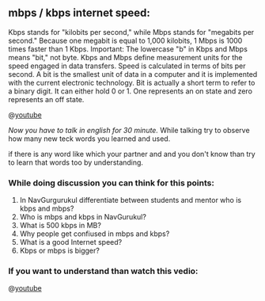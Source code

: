 

## mbps / kbps internet speed:
Kbps stands for "kilobits per second," while Mbps stands for "megabits per second." Because one megabit is equal to 1,000 kilobits, 1 Mbps is 1000 times faster than 1 Kbps. Important: The lowercase "b" in Kbps and Mbps means "bit," not byte.
Kbps and Mbps define measurement units for the speed engaged in data transfers. Speed is calculated in terms of bits per second. A bit is the smallest unit of data in a computer and it is implemented with the current electronic technology. Bit is actually a short term to refer to a binary digit. It can either hold 0 or 1. One represents an on state and zero represents an off state.

@[youtube](hdIhkwJgh7g)

*Now you have to talk in english for 30 minute.*
While talking try to observe how many new teck words you learned and used.

if there is any word like which your partner and and you don't know than try to learn that words too by understanding.

### While doing discussion you can think for this points:
1. In NavGurgurukul differentiate between students and mentor who is kbps and mbps?
2. Who is mbps and kbps in NavGurukul?
3. What is 500 kbps in MB?
4. Why people get confiused in mbps and kbps?
5. What is a good Internet speed?
6. Kbps or mbps is bigger?

### If you want to understand than watch this vedio:
@[youtube](E9o2FlF1P5A)
